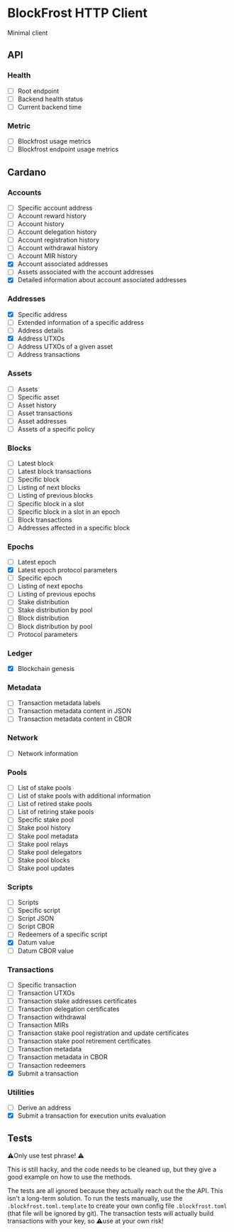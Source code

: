 # BlockFrost HTTP Client
Minimal client

## API
### Health
- [ ] Root endpoint
- [ ] Backend health status
- [ ] Current backend time

### Metric 
- [ ] Blockfrost usage metrics
- [ ] Blockfrost endpoint usage metrics

## Cardano
### Accounts 
- [ ] Specific account address
- [ ] Account reward history
- [ ] Account history
- [ ] Account delegation history
- [ ] Account registration history
- [ ] Account withdrawal history
- [ ] Account MIR history
- [x] Account associated addresses
- [ ] Assets associated with the account addresses
- [x] Detailed information about account associated addresses

### Addresses 
- [x] Specific address
- [ ] Extended information of a specific address
- [ ] Address details
- [x] Address UTXOs
- [ ] Address UTXOs of a given asset
- [ ] Address transactions

### Assets
- [ ] Assets
- [ ] Specific asset
- [ ] Asset history
- [ ] Asset transactions 
- [ ] Asset addresses
- [ ] Assets of a specific policy

### Blocks 
- [ ] Latest block
- [ ] Latest block transactions
- [ ] Specific block
- [ ] Listing of next blocks
- [ ] Listing of previous blocks
- [ ] Specific block in a slot
- [ ] Specific block in a slot in an epoch
- [ ] Block transactions
- [ ] Addresses affected in a specific block

### Epochs 
- [ ] Latest epoch
- [x] Latest epoch protocol parameters
- [ ] Specific epoch
- [ ] Listing of next epochs
- [ ] Listing of previous epochs
- [ ] Stake distribution
- [ ] Stake distribution by pool
- [ ] Block distribution
- [ ] Block distribution by pool
- [ ] Protocol parameters

### Ledger 
- [x] Blockchain genesis

### Metadata 
- [ ] Transaction metadata labels
- [ ] Transaction metadata content in JSON
- [ ] Transaction metadata content in CBOR

### Network
- [ ] Network information

### Pools 
- [ ] List of stake pools
- [ ] List of stake pools with additional information
- [ ] List of retired stake pools
- [ ] List of retiring stake pools
- [ ] Specific stake pool
- [ ] Stake pool history
- [ ] Stake pool metadata
- [ ] Stake pool relays
- [ ] Stake pool delegators
- [ ] Stake pool blocks
- [ ] Stake pool updates

### Scripts 
- [ ] Scripts
- [ ] Specific script
- [ ] Script JSON
- [ ] Script CBOR
- [ ] Redeemers of a specific script
- [x] Datum value
- [ ] Datum CBOR value

### Transactions 
- [ ] Specific transaction
- [ ] Transaction UTXOs
- [ ] Transaction stake addresses certificates
- [ ] Transaction delegation certificates
- [ ] Transaction withdrawal
- [ ] Transaction MIRs
- [ ] Transaction stake pool registration and update certificates
- [ ] Transaction stake pool retirement certificates
- [ ] Transaction metadata
- [ ] Transaction metadata in CBOR
- [ ] Transaction redeemers
- [x] Submit a transaction

### Utilities
- [ ] Derive an address
- [x] Submit a transaction for execution units evaluation

## Tests
⚠️Only use test phrase! ️⚠️

This is still hacky, and the code needs to be cleaned up, but they give a good example on how to use the methods.

The tests are all ignored because they actually reach out the the API. This isn't a long-term solution.
To run the tests manually, use the `.blockfrost.toml.template` to create your own config file `.blockfrost.toml`
(that file will be ignored by git).
The transaction  tests will actually build transactions with your key, so ⚠️use at your own risk!
